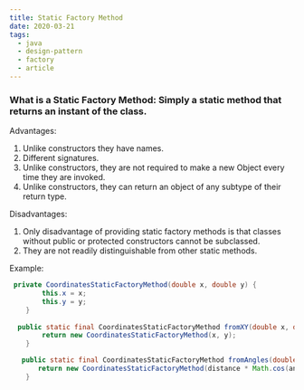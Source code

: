 ```yaml
---
title: Static Factory Method
date: 2020-03-21
tags:
  - java
  - design-pattern
  - factory
  - article
---
```

### What is a Static Factory Method: Simply a static method that returns an instant of the class.

Advantages:

1. Unlike constructors they have names.
2. Different signatures.
3. Unlike constructors, they are not required to make a new Object every time they are invoked.
5. Unlike constructors, they can return an object of any subtype of their return type.

Disadvantages:

1. Only disadvantage of providing static factory methods is that classes without public or protected constructors cannot be subclassed.
3. They are not readily distinguishable from other static methods.


Example:
```java
 private CoordinatesStaticFactoryMethod(double x, double y) {
        this.x = x;
        this.y = y;
    }
    
  public static final CoordinatesStaticFactoryMethod fromXY(double x, double y) {
        return new CoordinatesStaticFactoryMethod(x, y);
    }

   public static final CoordinatesStaticFactoryMethod fromAngles(double angle, double distance) {
       return new CoordinatesStaticFactoryMethod(distance * Math.cos(angle), distance * Math.sin(angle));
    }
```